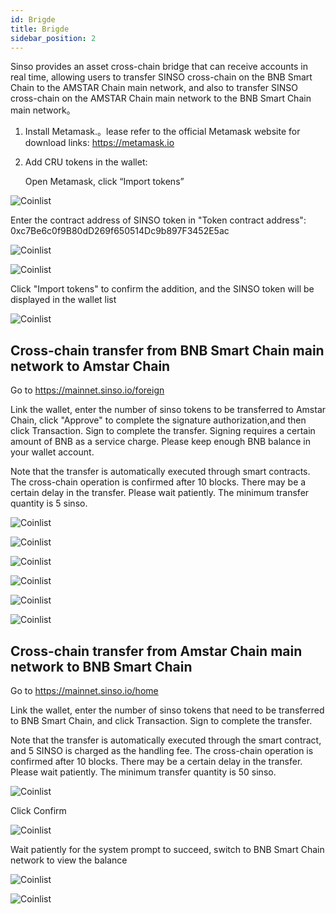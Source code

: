 ```yaml
---
id: Brigde
title: Brigde
sidebar_position: 2
---
```


Sinso provides an asset cross-chain bridge that can receive accounts in real time, allowing users to transfer SINSO cross-chain on the BNB Smart Chain to the AMSTAR Chain main network, and also to transfer SINSO cross-chain on the AMSTAR Chain main network to the BNB Smart Chain main network。

1. Install Metamask.。lease refer to the official Metamask website for download links: https://metamask.io
2. Add CRU tokens in the wallet:

   Open Metamask, click “Import tokens”

![Coinlist ](../img/brigde/br1.jpg)

Enter the contract address of SINSO token in "Token contract address": 0xc7Be6c0f9B80dD269f650514Dc9b897F3452E5ac

![Coinlist ](../img/brigde/br2.jpg)

![Coinlist ](../img/brigde/br3.jpg)

Click "Import tokens" to confirm the addition, and the SINSO token will be displayed in the wallet list

![Coinlist ](../img/brigde/br4.jpg)

## Cross-chain transfer from BNB Smart Chain main network to Amstar Chain

Go to https://mainnet.sinso.io/foreign

Link the wallet, enter the number of sinso tokens to be transferred to Amstar Chain, click "Approve" to complete the signature authorization,and then click Transaction. Sign to complete the transfer. Signing requires a certain amount of BNB as a service charge. Please keep enough BNB balance in your wallet account.

Note that the transfer is automatically executed through smart contracts. The cross-chain operation is confirmed after 10 blocks. There may be a certain delay in the transfer. Please wait patiently. The minimum transfer quantity is 5 sinso.

![Coinlist ](../img/brigde/br5.jpg)

![Coinlist ](../img/brigde/br6.jpg)

![Coinlist ](../img/brigde/br7.jpg)

![Coinlist ](../img/brigde/br8.jpg)

![Coinlist ](../img/brigde/br9.jpg)

![Coinlist ](../img/brigde/br10.jpg)

## Cross-chain transfer from Amstar Chain main network to BNB Smart Chain

Go to https://mainnet.sinso.io/home

Link the wallet, enter the number of sinso tokens that need to be transferred to BNB Smart Chain, and click Transaction. Sign to complete the transfer.

Note that the transfer is automatically executed through the smart contract, and 5 SINSO is charged as the handling fee. The cross-chain operation is confirmed after 10 blocks. There may be a certain delay in the transfer. Please wait patiently. The minimum transfer quantity is 50 sinso.

![Coinlist ](../img/brigde/br11.jpg)

Click Confirm

![Coinlist ](../img/brigde/br12.jpg)

Wait patiently for the system prompt to succeed, switch to BNB Smart Chain network to view the balance

![Coinlist ](../img/brigde/br13.jpg)

![Coinlist ](../img/brigde/br14.jpg)
